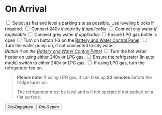 ﻿<link href="../styles/custom.css" rel="stylesheet" />

# On Arrival

<label for="parking" class="top"><input type="checkbox" id="parking"/> Select as flat and level a parking site as possible. Use leveling blocks if
required.</label>
<label for="power" class="alt"><input type="checkbox" id="power"/> Connect 240v electricity *if applicable*</label>
<label for="city-water"><input type="checkbox" id="city-water"/> Connect city water *if applicable*</label>
<label for="grey-water" class="alt"><input type="checkbox" id="grey-water"/> Connect grey water *if applicable*</label>
<label for="lpg"><input type="checkbox" id="lpg"/> Ensure LPG gas bottle is open</label>
<label for="control-panel" class="alt"><input type="checkbox" id="control-panel"/> Turn on button 1-3 on the [Battery and Water Control Panel](../guides/control-panel.md).</label>
<label for="water-pump"><input type="checkbox" id="water-pump"/> Turn the water pump on, if not connected to city water.<br/>
*Button 4 on the [Battery and Water Control Panel](../guides/control-panel.md)*
</label>
<label for="water-heater" class="alt"><input type="checkbox" id="water-heater"/> Turn the hot water heater on using either 240v or LPG gas.</label>
<label for="refrigerator"><input type="checkbox" id="refrigerator"/> Ensure the refrigerator (in auto mode) switch to either 240v or LPG gas.</label>
<label for="lpg-level" class="alt"><input type="checkbox" id="lpg-level"/> If using LPG gas, turn the refrigerator fan on.</label>

> **Please note!** If using LPG gas, it can take up **20 minutes** before the fridge turns on. 
>
> The refrigerator must be level and will not operate if not parked on a flat surface.


<a href="pre-departure.html"><button class="button-basic"><i class="arrow arrow-left"></i> Pre-Departure</button></a>
<a href="pre-return.html" class="right"><button class="button-basic">Pre-Return <i class="arrow arrow-right"></i></button></a>